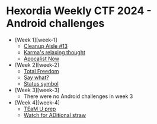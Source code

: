 # Hexordia Weekly CTF 2024 - Android challenges

- [Week 1][week-1]
    - [Cleanup Aisle #13](week-1/Cleanup-Aisle-13)
    - [Karma's relaxing thought](week-1/Karmas-relaxing-thought)
    - [Apocalist Now](week-1/Apocalist-Now)
- [Week 2][week-2]
    - [Total Freedom](week-2/Total-Freedom)
    - [Say what?](week-2/Say-what)
    - [Status symbol](week-2/Status-symbol)
- [Week 3][week-3]
    - There were no Android challenges in week 3
- [Week 4][week-4]
    - [TEaM U prep](week-4/TEaM-U-prep)
    - [Watch for ADitional straw](week-4/Watch-for-ADitional-straw)